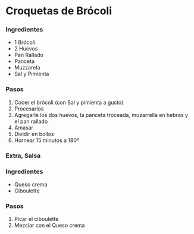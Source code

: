 # Croquetas de Brócoli

### Ingredientes
- 1 Brócoli
- 2 Huevos
- Pan Rallado
- Panceta
- Muzzarela
- Sal y Pimienta

### Pasos
1. Cocer el brócoli (con Sal y pimienta a gusto)
2. Procesarlos
3. Agregarle los dos huevos, la panceta troceada, muzarrella en hebras y el pan rallado
4. Amasar
5. Dividir en bollos
6. Hornear 15 minutos a 180º

### Extra, Salsa

### Ingredientes
- Queso crema
- Ciboulette

### Pasos
1. Picar el ciboulette
2. Mezclar con el Queso crema
